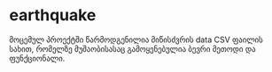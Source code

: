 # earthquake

მოცემულ პროექტში წარმოდგენილია მიწისძვრის data CSV ფაილის სახით, რომელზე მუშაობისასაც გამოყენებულია ბევრი მეთოდი და ფუნქციონალი.

